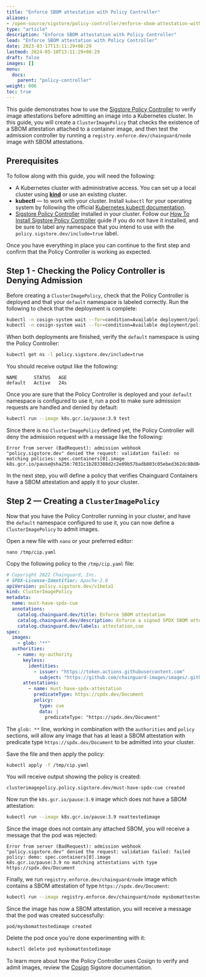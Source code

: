 ```yaml
---
title: "Enforce SBOM attestation with Policy Controller"
aliases:
- /open-source/sigstore/policy-controller/enforce-sbom-attestation-with-policy-controller/
type: "article"
description: "Enforce SBOM attestation with Policy Controller"
lead: "Enforce SBOM attestation with Policy Controller"
date: 2023-03-17T13:11:29+08:29
lastmod: 2024-05-10T13:11:29+08:29
draft: false
images: []
menu:
  docs:
    parent: "policy-controller"
weight: 006
toc: true
---
```


This guide demonstrates how to use the [Sigstore Policy Controller](https://docs.sigstore.dev/policy-controller/overview/) to verify image attestations before admitting an image into a Kubernetes cluster. In this guide, you will create a `ClusterImagePolicy` that checks the existence of a SBOM attestation attached to a container image, and then test the admission controller by running a `registry.enforce.dev/chainguard/node` image with SBOM attestations.

## Prerequisites

To follow along with this guide, you will need the following:

* A Kubernetes cluster with administrative access. You can set up a local cluster using [**kind**](https://kind.sigs.k8s.io/docs/user/quick-start/#installation) or use an existing cluster.
* **kubectl** — to work with your cluster. Install `kubectl` for your operating system by following the official [Kubernetes kubectl documentation](https://kubernetes.io/docs/tasks/tools/#kubectl).
* [Sigstore Policy Controller](https://docs.sigstore.dev/policy-controller/overview/) installed in your cluster. Follow our [How To Install Sigstore Policy Controller](/open-source/sigstore/policy-controller/how-to-install-policy-controller/) guide if you do not have it installed, and be sure to label any namespace that you intend to use with the `policy.sigstore.dev/include=true` label.

Once you have everything in place you can continue to the first step and confirm that the Policy Controller is working as expected.

## Step 1 - Checking the Policy Controller is Denying Admission

Before creating a `ClusterImagePolicy`, check that the Policy Controller is deployed and that your `default` namespace is labeled correctly. Run the following to check that the deployment is complete:

```bash
kubectl -n cosign-system wait --for=condition=Available deployment/policy-controller-webhook && \
kubectl -n cosign-system wait --for=condition=Available deployment/policy-controller-policy-webhook
```

When both deployments are finished, verify the `default` namespace is using the Policy Controller:

```sh
kubectl get ns -l policy.sigstore.dev/include=true
```

You should receive output like the following:

```output
NAME      STATUS   AGE
default   Active   24s
```

Once you are sure that the Policy Controller is deployed and your `default` namespace is configured to use it, run a pod to make sure admission requests are handled and denied by default:

```bash
kubectl run --image k8s.gcr.io/pause:3.9 test
```

Since there is no `ClusterImagePolicy` defined yet, the Policy Controller will deny the admission request with a message like the following:

```output
Error from server (BadRequest): admission webhook "policy.sigstore.dev" denied the request: validation failed: no matching policies: spec.containers[0].image
k8s.gcr.io/pause@sha256:7031c1b283388d2c2e09b57badb803c05ebed362dc88d84b480cc47f72a21097
```

In the next step, you will define a policy that verifies Chainguard Containers have a SBOM attestation and apply it to your cluster.

## Step 2 — Creating a `ClusterImagePolicy`

Now that you have the Policy Controller running in your cluster, and have the `default` namespace configured to use it, you can now define a `ClusterImagePolicy` to admit images.

Open a new file with `nano` or your preferred editor:

```shell
nano /tmp/cip.yaml
```

Copy the following policy to the `/tmp/cip.yaml` file:

```yaml
# Copyright 2022 Chainguard, Inc.
# SPDX-License-Identifier: Apache-2.0
apiVersion: policy.sigstore.dev/v1beta1
kind: ClusterImagePolicy
metadata:
  name: must-have-spdx-cue
  annotations:
    catalog.chainguard.dev/title: Enforce SBOM attestation
    catalog.chainguard.dev/description: Enforce a signed SPDX SBOM attestation from a custom key
    catalog.chainguard.dev/labels: attestation,cue
spec:
  images:
    - glob: "**"
  authorities:
    - name: my-authority
      keyless:
        identities:
          - issuer: "https://token.actions.githubusercontent.com"
            subject: "https://github.com/chainguard-images/images/.github/workflows/release.yaml@refs/heads/main"
      attestations:
        - name: must-have-spdx-attestation
          predicateType: https://spdx.dev/Document
          policy:
            type: cue
            data: |
              predicateType: "https://spdx.dev/Document"
```

The `glob: **` line, working in combination with the `authorities` and `policy` sections, will allow any image that has at least a SBOM attestation with predicate type `https://spdx.dev/Document` to be admitted into your cluster.

Save the file and then apply the policy:

```bash
kubectl apply -f /tmp/cip.yaml
```

You will receive output showing the policy is created:

```output
clusterimagepolicy.policy.sigstore.dev/must-have-spdx-cue created
```

Now run the `k8s.gcr.io/pause:3.9` image which does not have a SBOM attestation:

```bash
kubectl run --image k8s.gcr.io/pause:3.9 noattestedimage
```

Since the image does not contain any attached SBOM, you will receive a message that the pod was rejected:

```output
Error from server (BadRequest): admission webhook "policy.sigstore.dev" denied the request: validation failed: failed policy: demo: spec.containers[0].image
k8s.gcr.io/pause:3.9 no matching attestations with type https://spdx.dev/Document
```

Finally, we run `registry.enforce.dev/chainguard/node` image which contains a SBOM attestation of type `https://spdx.dev/Document`:

```bash
kubectl run --image registry.enforce.dev/chainguard/node mysbomattestedimage
```

Since the image has now a SBOM attestation, you will receive a message that the pod was created successfully:

```output
pod/mysbomattestedimage created
```

Delete the pod once you're done experimenting with it:

```sh
kubectl delete pod mysbomattestedimage
```

To learn more about how the Policy Controller uses Cosign to verify and admit images, review the [Cosign](https://docs.sigstore.dev/cosign/signing/overview/) Sigstore documentation.

